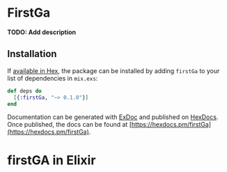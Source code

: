 # FirstGa

**TODO: Add description**

## Installation

If [available in Hex](https://hex.pm/docs/publish), the package can be installed
by adding `firstGa` to your list of dependencies in `mix.exs`:

```elixir
def deps do
  [{:firstGa, "~> 0.1.0"}]
end
```

Documentation can be generated with [ExDoc](https://github.com/elixir-lang/ex_doc)
and published on [HexDocs](https://hexdocs.pm). Once published, the docs can
be found at [https://hexdocs.pm/firstGa](https://hexdocs.pm/firstGa).

# firstGA in Elixir
